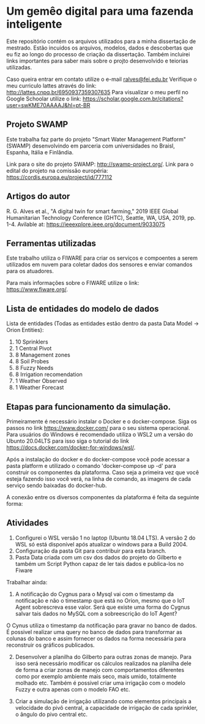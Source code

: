 # Um gemêo digital para uma fazenda inteligente

Este repositório contém os arquivos utilizados para a minha dissertação de mestrado. Estão incuidos os arquivos, modelos, dados e descobertas que eu fiz ao longo do processo de criação da dissertação. Também incluirei links importantes para saber mais sobre o projto desenvolvido e teiorias utilizadas. 

Caso queira entrar em contato utilize o e-mail ralves@fei.edu.br
Verifique o meu curriculo lattes através do link: http://lattes.cnpq.br/6950937359307635
Para visualizar o meu perfil no Google Schoolar utilize o link: https://scholar.google.com.br/citations?user=swKME70AAAAJ&hl=pt-BR

## Projeto SWAMP

Este trabalha faz parte do projeto "Smart Water Management Platform" (SWAMP) desenvolvindo em parceria com universidades no Braisl, Espanha, Itália e Finlândia. 

Link para o site do projeto SWAMP: http://swamp-project.org/.
Link para o edital do projeto na comissão européria: https://cordis.europa.eu/project/id/777112

## Artigos do autor

R. G. Alves et al., "A digital twin for smart farming," 2019 IEEE Global Humanitarian Technology Conference (GHTC), Seattle, WA, USA, 2019, pp. 1-4. Avilable at: https://ieeexplore.ieee.org/document/9033075

## Ferramentas utilizadas

Este trabalho utiliza o FIWARE para criar os serviços e compoentes a serem utilizados em nuvem para coletar dados dos sensores e enviar comandos para os atuadores. 

Para mais informações sobre o FIWARE utilize o link: https://www.fiware.org/.

## Lista de entidades do modelo de dados

Lista de entidades (Todas as entidades estão dentro da pasta Data Model -> Orion Entities):
1. 10 Sprinklers
2. 1 Central Pivot
3. 8 Management zones 
4. 8 Soil Probes
5. 8 Fuzzy Needs
6. 8 Irrigation recomendation
7. 1 Weather Observed
8. 1 Weather Forecast

## Etapas para funcionamento da simulação. 

Primeiramente é necessário instalar o Docker e o docker-compose. Siga os passos no link https://www.docker.com/ para o seu sistema operacional. Para usuários do Windows é recomendado utiliza o WSL2 um a versão do Ubunto 20.04LTS para isso siga o tutorial do link https://docs.docker.com/docker-for-windows/wsl/.

Após a instalação do docker e do docker-compose você pode acessar a pasta platform e utilizado o comando 'docker-compose up -d' para construir os componentes da plataforma. Caso seja a primeira vez que você esteja fazendo isso você verá, na linha de comando, as imagens de cada serviço sendo baixadas do docker-hub. 

A conexão entre os diversos componentes da plataforma é feita da seguinte forma:


## Atividades
1. Configurei o WSL versão 1 no laptop (Ubuntu 18.04 LTS). A versão 2 do WSL só está disponível após atualizar o windows para a Build 2004. 
2. Configuração da pasta Git para contribuir para esta branch. 
3. Pasta Data criada com um csv dos dados do projeto do Gilberto e também um Script Python capaz de ler tais dados e publica-los no Fiware

Trabalhar ainda:
1. A notificação do Cygnus para o Mysql vai com o timestamp da notificação e não o timestamp que está no Orion, mesmo que o IoT Agent sobrescreva esse valor. Será que existe uma forma do Cygnus salvar tais dados no MySQL com a sobreescrição do IoT Agent?

O Cynus utiliza o timestamp da notificação para gravar no banco de dados. É possivel realizar uma query no banco de dados para transformar as colunas do banco e assim fornecer os dados na forma necessária para reconstruir os gráficos publicados. 

2. Desenvolver a planilha do Gilberto para outras zonas de manejo. Para isso será necessário modificar os cálculos realizados na planilha dele de forma a criar zonas de manejo com comportamentos diferentes como por exemplo ambiente mais seco, mais umido, totalmente molhado etc. Também é possivel criar uma irrigação com o modelo Fuzzy e outra apenas com o modelo FAO etc. 

3. Criar a simulação de irrigação utilizando como elementos principais a velocidade do pivô central, a capacidade de irrigação de cada sprinkler, o ângulo do pivo central etc. 
